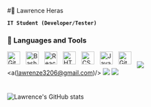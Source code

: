 #🥶  Lawrence Heras

**`IT Student (Developer/Tester)`**

### 🧰 Languages and Tools

<img align="left" alt="GitHub" width="30px" style="padding-right:10px;" src="https://cdn.jsdelivr.net/gh/devicons/devicon/icons/github/github-original.svg" />
<img align="left" alt="Bash" width="30px" style="padding-right:10px;" src="https://cdn.jsdelivr.net/gh/devicons/devicon/icons/bash/bash-original.svg" />
<img align="left" alt="React" width="30px" style="padding-right:10px;" src="https://cdn.jsdelivr.net/gh/devicons/devicon/icons/react/react-original.svg" />
<img align="left" alt="HTML" width="30px" style="padding-right:10px;" src="https://cdn.jsdelivr.net/gh/devicons/devicon/icons/html5/html5-plain.svg" />
<img align="left" alt="CSS" width="30px" style="padding-right:10px;" src="https://cdn.jsdelivr.net/gh/devicons/devicon/icons/css3/css3-plain.svg" />
<img align="left" alt="Java" width="30px" style="padding-right:10px;" src="https://cdn.jsdelivr.net/gh/devicons/devicon/icons/java/java-original.svg"/>
<img align="left" alt="Git" width="30px" style="padding-right:10px;" src="https://cdn.jsdelivr.net/gh/devicons/devicon/icons/git/git-original.svg" />

#

<img src="https://custom-icon-badges.demolab.com/badge/Mail-E61B23.svg?logo=mail"/><a(lawrenze3206@gmail.com)/>
<img src="https://custom-icon-badges.demolab.com/github/watchers/DenverCoder1/custom-icon-badges?logo=eye&style=social&logoColor=black"/>
<img src="https://custom-icon-badges.demolab.com/github/forks/DenverCoder1/custom-icon-badges?logo=fork&style=social&logoColor=black"/>
#

![Lawrence's GitHub stats](https://github-readme-stats.vercel.app/api?username=ast4rt3&show_icons=true&theme=gruvbox)
